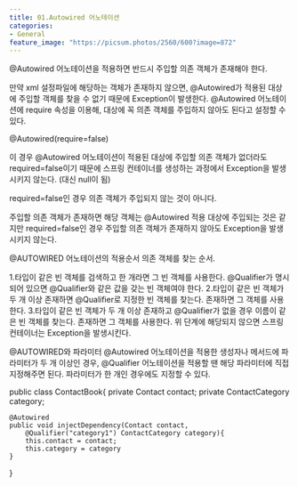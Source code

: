 ```yaml
---
title: 01.Autowired 어노테이션
categories:
- General
feature_image: "https://picsum.photos/2560/600?image=872"
---
```


@Autowired 어노테이션을 적용하면 반드시 주입할 의존 객체가 존재해야 한다. 

만약 xml 설정파일에 해당하는 객체가 존재하지 않으면, @Autowired가 적용된 대상에 주입할 객체를 찾을 수 없기 때문에 Exception이 발생한다.
@Autowired 어노테이션에 require 속성을 이용해, 대상에 꼭 의존 객체를 주입하지 않아도 된다고 설정할 수 있다. 

@Autowired(require=false)

이 경우 @Autowired 어노테이션이 적용된 대상에 주입할 의존 객체가 없더라도 required=false이기 때문에 스프링 컨테이너를 생성하는 과정에서 Exception을 발생시키지 않는다. (대신 null이 됨)

required=false인 경우 의존 객체가 주입되지 않는 것이 아니다. 

주입할 의존 객체가 존재하면 해당 객체는 @Autowired 적용 대상에 주입되는 것은 같지만 required=false인 경우 주입할 의존 객체가 존재하지 않아도 Exception을 발생시키지 않는다. 

@AUTOWIRED 어노테이션의 적용순서
의존 객체를 찾는 순서.

1.타입이 같은 빈 객체를 검색하고 한 개라면 그 빈 객체를 사용한다. @Qualifier가 명시되어 있으면 @Qualifier와 같은 값을 갖는 빈 객체여야 한다.
2.타입이 같은 빈 객체가 두 개 이상 존재하면 @Qualifier로 지정한 빈 객체를 찾는다. 존재하면 그 객체를 사용한다.
3.타입이 같은 빈 객체가 두 개 이상 존재하고 @Qualifier가 없을 경우 이름이 같은 빈 객체를 찾는다. 존재하면 그 객체를 사용한다.
위 단계에 해당되지 않으면 스프링 컨테이너는 Exception을 발생시킨다.

@AUTOWIRED와 파라미터
@Autowired 어노테이션을 적용한 생성자나 메서드에 파라미터가 두 개 이상인 경우, @Qualifier 어노테이션을 적용할 땐 해당 파라미터에 직접 지정해주면 된다. 파라미터가 한 개인 경우에도 지정할 수 있다.

public class ContactBook{
    private Contact contact;
    private ContactCategory category;
 
    @Autowired
    public void injectDependency(Contact contact,
        @Qualifier("category1") ContactCategory category){
        this.contact = contact;
        this.category = category
    }
}
